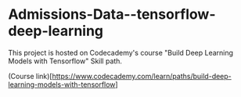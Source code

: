 # Admissions-Data--tensorflow-deep-learning

This project is hosted on Codecademy's course "Build Deep Learning Models with Tensorflow" Skill path.

(Course link)[https://www.codecademy.com/learn/paths/build-deep-learning-models-with-tensorflow]
